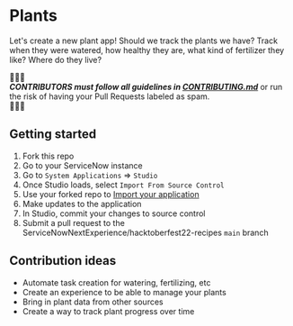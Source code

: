 # Plants

Let's create a new plant app! Should we track the plants we have? Track when they were watered, how healthy they are, what kind of fertilizer they like? Where do they live?

🔔🔔🔔<br>
***CONTRIBUTORS must follow all guidelines in [CONTRIBUTING.md](CONTRIBUTING.md)*** or run the risk of having your Pull Requests labeled as spam.<br>
🔔🔔🔔

## Getting started

1. Fork this repo
2. Go to your ServiceNow instance
3. Go to `System Applications` => `Studio`
4. Once Studio loads, select `Import From Source Control`
5. Use your forked repo to [Import your application](https://developer.servicenow.com/dev.do#!/learn/learning-plans/quebec/new_to_servicenow/app_store_learnv2_devenvironment_quebec_importing_an_application_from_source_control)
6. Make updates to the application
7. In Studio, commit your changes to source control
8. Submit a pull request to the ServiceNowNextExperience/hacktoberfest22-recipes
 `main` branch

## Contribution ideas
- Automate task creation for watering, fertilizing, etc
- Create an experience to be able to manage your plants
- Bring in plant data from other sources
- Create a way to track plant progress over time
